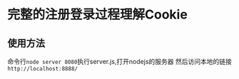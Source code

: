 # 完整的注册登录过程理解Cookie
## 使用方法
命令行`node server 8080`执行server.js,打开nodejs的服务器
然后访问本地的链接`http://localhost:8888/`

